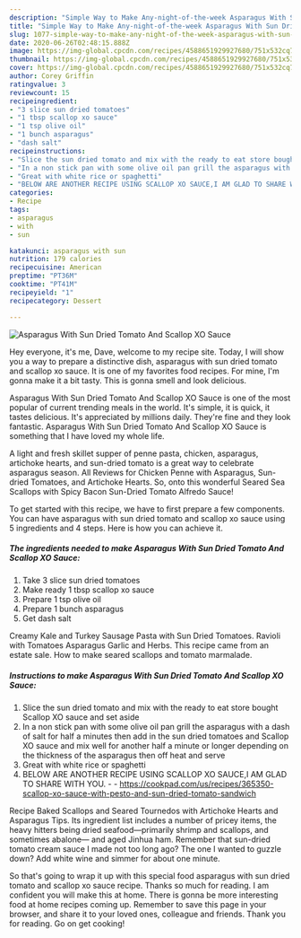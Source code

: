 ```yaml
---
description: "Simple Way to Make Any-night-of-the-week Asparagus With Sun Dried Tomato And Scallop XO Sauce"
title: "Simple Way to Make Any-night-of-the-week Asparagus With Sun Dried Tomato And Scallop XO Sauce"
slug: 1077-simple-way-to-make-any-night-of-the-week-asparagus-with-sun-dried-tomato-and-scallop-xo-sauce
date: 2020-06-26T02:48:15.888Z
image: https://img-global.cpcdn.com/recipes/4588651929927680/751x532cq70/asparagus-with-sun-dried-tomato-and-scallop-xo-sauce-recipe-main-photo.jpg
thumbnail: https://img-global.cpcdn.com/recipes/4588651929927680/751x532cq70/asparagus-with-sun-dried-tomato-and-scallop-xo-sauce-recipe-main-photo.jpg
cover: https://img-global.cpcdn.com/recipes/4588651929927680/751x532cq70/asparagus-with-sun-dried-tomato-and-scallop-xo-sauce-recipe-main-photo.jpg
author: Corey Griffin
ratingvalue: 3
reviewcount: 15
recipeingredient:
- "3 slice sun dried tomatoes"
- "1 tbsp scallop xo sauce"
- "1 tsp olive oil"
- "1 bunch asparagus"
- "dash salt"
recipeinstructions:
- "Slice the sun dried tomato and mix with the ready to eat store bought Scallop XO sauce and set aside"
- "In a non stick pan with some olive oil pan grill the asparagus with a dash of salt for half a minutes then add in the sun dried tomatoes and Scallop XO sauce and mix well for another half a minute or longer depending on the thickness of the asparagus then off heat and serve"
- "Great with white rice or spaghetti"
- "BELOW ARE ANOTHER RECIPE USING SCALLOP XO SAUCE,I AM GLAD TO SHARE WITH YOU.  https://cookpad.com/us/recipes/365350-scallop-xo-sauce-with-pesto-and-sun-dried-tomato-sandwich"
categories:
- Recipe
tags:
- asparagus
- with
- sun

katakunci: asparagus with sun 
nutrition: 179 calories
recipecuisine: American
preptime: "PT36M"
cooktime: "PT41M"
recipeyield: "1"
recipecategory: Dessert

---
```



![Asparagus With Sun Dried Tomato And Scallop XO Sauce](https://img-global.cpcdn.com/recipes/4588651929927680/751x532cq70/asparagus-with-sun-dried-tomato-and-scallop-xo-sauce-recipe-main-photo.jpg)

Hey everyone, it's me, Dave, welcome to my recipe site. Today, I will show you a way to prepare a distinctive dish, asparagus with sun dried tomato and scallop xo sauce. It is one of my favorites food recipes. For mine, I'm gonna make it a bit tasty. This is gonna smell and look delicious.

Asparagus With Sun Dried Tomato And Scallop XO Sauce is one of the most popular of current trending meals in the world. It's simple, it is quick, it tastes delicious. It's appreciated by millions daily. They're fine and they look fantastic. Asparagus With Sun Dried Tomato And Scallop XO Sauce is something that I have loved my whole life.

A light and fresh skillet supper of penne pasta, chicken, asparagus, artichoke hearts, and sun-dried tomato is a great way to celebrate asparagus season. All Reviews for Chicken Penne with Asparagus, Sun-dried Tomatoes, and Artichoke Hearts. So, onto this wonderful Seared Sea Scallops with Spicy Bacon Sun-Dried Tomato Alfredo Sauce!


To get started with this recipe, we have to first prepare a few components. You can have asparagus with sun dried tomato and scallop xo sauce using 5 ingredients and 4 steps. Here is how you can achieve it.

<!--inarticleads1-->

##### The ingredients needed to make Asparagus With Sun Dried Tomato And Scallop XO Sauce:

1. Take 3 slice sun dried tomatoes
1. Make ready 1 tbsp scallop xo sauce
1. Prepare 1 tsp olive oil
1. Prepare 1 bunch asparagus
1. Get dash salt


Creamy Kale and Turkey Sausage Pasta with Sun Dried Tomatoes. Ravioli with Tomatoes Asparagus Garlic and Herbs. This recipe came from an estate sale. How to make seared scallops and tomato marmalade. 

<!--inarticleads2-->

##### Instructions to make Asparagus With Sun Dried Tomato And Scallop XO Sauce:

1. Slice the sun dried tomato and mix with the ready to eat store bought Scallop XO sauce and set aside
1. In a non stick pan with some olive oil pan grill the asparagus with a dash of salt for half a minutes then add in the sun dried tomatoes and Scallop XO sauce and mix well for another half a minute or longer depending on the thickness of the asparagus then off heat and serve
1. Great with white rice or spaghetti
1. BELOW ARE ANOTHER RECIPE USING SCALLOP XO SAUCE,I AM GLAD TO SHARE WITH YOU. -  - https://cookpad.com/us/recipes/365350-scallop-xo-sauce-with-pesto-and-sun-dried-tomato-sandwich


Recipe Baked Scallops and Seared Tournedos with Artichoke Hearts and Asparagus Tips. Its ingredient list includes a number of pricey items, the heavy hitters being dried seafood—primarily shrimp and scallops, and sometimes abalone— and aged Jinhua ham. Remember that sun-dried tomato cream sauce I made not too long ago? The one I wanted to guzzle down? Add white wine and simmer for about one minute. 

So that's going to wrap it up with this special food asparagus with sun dried tomato and scallop xo sauce recipe. Thanks so much for reading. I am confident you will make this at home. There is gonna be more interesting food at home recipes coming up. Remember to save this page in your browser, and share it to your loved ones, colleague and friends. Thank you for reading. Go on get cooking!

